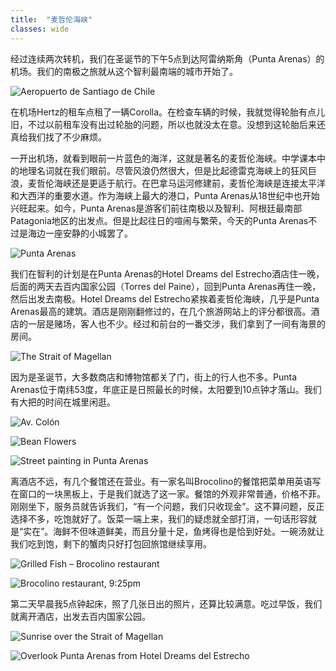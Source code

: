 ```yaml
---
title:  "麦哲伦海峡"
classes: wide
---
```


经过连续两次转机，我们在圣诞节的下午5点到达阿雷纳斯角（Punta Arenas）的机场。我们的南极之旅就从这个智利最南端的城市开始了。

![Aeropuerto de Santiago de Chile](https://ik.imagekit.io/wavelet/2011-Antarctica/tr:n-blogs/IMG_0950.jpg)

在机场Hertz的租车点租了一辆Corolla。在检查车辆的时候，我就觉得轮胎有点儿旧，不过以前租车没有出过轮胎的问题，所以也就没太在意。没想到这轮胎后来还真给我们找了不少麻烦。

一开出机场，就看到眼前一片蓝色的海洋，这就是著名的麦哲伦海峡。中学课本中的地理名词就在我们眼前。尽管风浪仍然很大，但是比起德雷克海峡上的狂风巨浪，麦哲伦海峡还是更适于航行。在巴拿马运河修建前，麦哲伦海峡是连接太平洋和大西洋的重要水道。作为海峡上最大的港口，Punta Arenas从18世纪中也开始兴旺起来。如今，Punta Arenas是游客们前往南极以及智利、阿根廷最南部Patagonia地区的出发点。但是比起往日的喧闹与繁荣，今天的Punta Arenas不过是海边一座安静的小城罢了。

![Punta Arenas](https://ik.imagekit.io/wavelet/2011-Antarctica/tr:n-blogs/IMG_1073.jpg)

我们在智利的计划是在Punta Arenas的Hotel Dreams del Estrecho酒店住一晚，后面的两天去百内国家公园（Torres del Paine），回到Punta Arenas再住一晚，然后出发去南极。Hotel Dreams del Estrecho紧挨着麦哲伦海峡，几乎是Punta Arenas最高的建筑。酒店是刚刚翻修过的，在几个旅游网站上的评分都很高。酒店的一层是赌场，客人也不少。经过和前台的一番交涉，我们拿到了一间有海景的房间。

![The Strait of Magellan](https://ik.imagekit.io/wavelet/2011-Antarctica/tr:n-blogs/_MG_5658.jpg)

因为是圣诞节，大多数商店和博物馆都关了门，街上的行人也不多。Punta Arenas位于南纬53度，年底正是日照最长的时候，太阳要到10点钟才落山。我们有大把的时间在城里闲逛。

![Av. Colón](https://ik.imagekit.io/wavelet/2011-Antarctica/tr:n-blogs/_MG_5663.jpg)

![Bean Flowers](https://ik.imagekit.io/wavelet/2011-Antarctica/tr:n-blogs/_MG_5671.jpg)

![Street painting in Punta Arenas](https://ik.imagekit.io/wavelet/2011-Antarctica/tr:n-blogs/_MG_5676.jpg)

离酒店不远，有几个餐馆还在营业。有一家名叫Brocolino的餐馆把菜单用英语写在窗口的一块黑板上，于是我们就选了这一家。餐馆的外观非常普通，价格不菲。刚刚坐下，服务员就告诉我们，“有一个问题，我们只收现金”。这不算问题，反正选择不多，吃饱就好了。饭菜一端上来，我们的疑虑就全部打消，一句话形容就是“实在”。海鲜不但味道鲜美，而且分量十足，鱼烤得也是恰到好处。一碗汤就让我们吃到饱，剩下的蟹肉只好打包回旅馆继续享用。

![Grilled Fish – Brocolino restaurant](https://ik.imagekit.io/wavelet/2011-Antarctica/tr:n-blogs/IMG_0962.jpg)

![Brocolino restaurant, 9:25pm](https://ik.imagekit.io/wavelet/2011-Antarctica/tr:n-blogs/IMG_0964.jpg)

第二天早晨我5点钟起床，照了几张日出的照片，还算比较满意。吃过早饭，我们就离开酒店，出发去百内国家公园。

![Sunrise over the Strait of Magellan](https://ik.imagekit.io/wavelet/2011-Antarctica/tr:n-blogs/_MG_5704.jpg)

![Overlook Punta Arenas from Hotel Dreams del Estrecho](https://ik.imagekit.io/wavelet/2011-Antarctica/tr:n-blogs/_MG_5710.jpg)